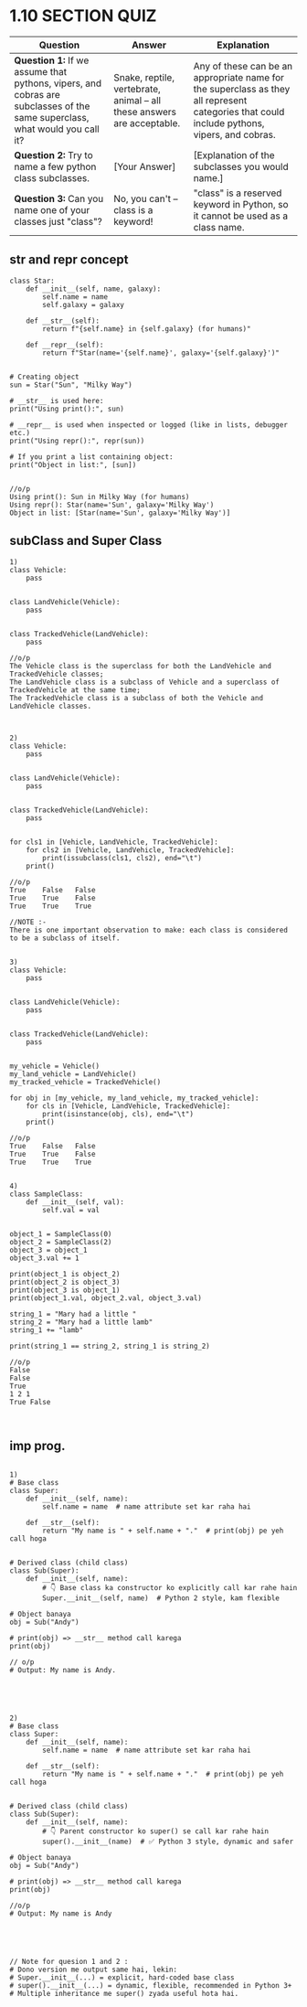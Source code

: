 # 1.10 SECTION QUIZ

| Question | Answer | Explanation |
|----------|--------|-------------|
| **Question 1:** If we assume that pythons, vipers, and cobras are subclasses of the same superclass, what would you call it? | Snake, reptile, vertebrate, animal – all these answers are acceptable. | Any of these can be an appropriate name for the superclass as they all represent categories that could include pythons, vipers, and cobras. |
| **Question 2:** Try to name a few python class subclasses. | [Your Answer] | [Explanation of the subclasses you would name.] |
| **Question 3:** Can you name one of your classes just "class"? | No, you can't – class is a keyword! | "class" is a reserved keyword in Python, so it cannot be used as a class name. |






## __str__  and __repr__ concept
```
class Star:
    def __init__(self, name, galaxy):
        self.name = name
        self.galaxy = galaxy

    def __str__(self):
        return f"{self.name} in {self.galaxy} (for humans)"

    def __repr__(self):
        return f"Star(name='{self.name}', galaxy='{self.galaxy}')"


# Creating object
sun = Star("Sun", "Milky Way")

# __str__ is used here:
print("Using print():", sun)

# __repr__ is used when inspected or logged (like in lists, debugger etc.)
print("Using repr():", repr(sun))

# If you print a list containing object:
print("Object in list:", [sun])


//o/p
Using print(): Sun in Milky Way (for humans)
Using repr(): Star(name='Sun', galaxy='Milky Way')
Object in list: [Star(name='Sun', galaxy='Milky Way')]

```



## subClass and Super Class
```
1)
class Vehicle:
    pass


class LandVehicle(Vehicle):
    pass


class TrackedVehicle(LandVehicle):
    pass

//o/p
The Vehicle class is the superclass for both the LandVehicle and TrackedVehicle classes;
The LandVehicle class is a subclass of Vehicle and a superclass of TrackedVehicle at the same time;
The TrackedVehicle class is a subclass of both the Vehicle and LandVehicle classes.



2)
class Vehicle:
    pass


class LandVehicle(Vehicle):
    pass


class TrackedVehicle(LandVehicle):
    pass


for cls1 in [Vehicle, LandVehicle, TrackedVehicle]:
    for cls2 in [Vehicle, LandVehicle, TrackedVehicle]:
        print(issubclass(cls1, cls2), end="\t")
    print()

//o/p
True	False	False	
True	True	False	
True	True	True

//NOTE :-
There is one important observation to make: each class is considered to be a subclass of itself.


3)
class Vehicle:
    pass


class LandVehicle(Vehicle):
    pass


class TrackedVehicle(LandVehicle):
    pass


my_vehicle = Vehicle()
my_land_vehicle = LandVehicle()
my_tracked_vehicle = TrackedVehicle()

for obj in [my_vehicle, my_land_vehicle, my_tracked_vehicle]:
    for cls in [Vehicle, LandVehicle, TrackedVehicle]:
        print(isinstance(obj, cls), end="\t")
    print()

//o/p
True	False	False	
True	True	False	
True	True	True


4)
class SampleClass:
    def __init__(self, val):
        self.val = val


object_1 = SampleClass(0)
object_2 = SampleClass(2)
object_3 = object_1
object_3.val += 1

print(object_1 is object_2)
print(object_2 is object_3)
print(object_3 is object_1)
print(object_1.val, object_2.val, object_3.val)

string_1 = "Mary had a little "
string_2 = "Mary had a little lamb"
string_1 += "lamb"

print(string_1 == string_2, string_1 is string_2)

//o/p
False
False
True
1 2 1
True False



```


## imp prog.
```

1)
# Base class
class Super:
    def __init__(self, name):
        self.name = name  # name attribute set kar raha hai

    def __str__(self):
        return "My name is " + self.name + "."  # print(obj) pe yeh call hoga


# Derived class (child class)
class Sub(Super):
    def __init__(self, name):
        # 👇 Base class ka constructor ko explicitly call kar rahe hain
        Super.__init__(self, name)  # Python 2 style, kam flexible

# Object banaya
obj = Sub("Andy")

# print(obj) => __str__ method call karega
print(obj)

// o/p
# Output: My name is Andy.





2)
# Base class
class Super:
    def __init__(self, name):
        self.name = name  # name attribute set kar raha hai

    def __str__(self):
        return "My name is " + self.name + "."  # print(obj) pe yeh call hoga


# Derived class (child class)
class Sub(Super):
    def __init__(self, name):
        # 👇 Parent constructor ko super() se call kar rahe hain
        super().__init__(name)  # ✅ Python 3 style, dynamic and safer

# Object banaya
obj = Sub("Andy")

# print(obj) => __str__ method call karega
print(obj)

//o/p
# Output: My name is Andy





// Note for quesion 1 and 2 :
# Dono version me output same hai, lekin:
# Super.__init__(...) = explicit, hard-coded base class
# super().__init__(...) = dynamic, flexible, recommended in Python 3+
# Multiple inheritance me super() zyada useful hota hai.

```



